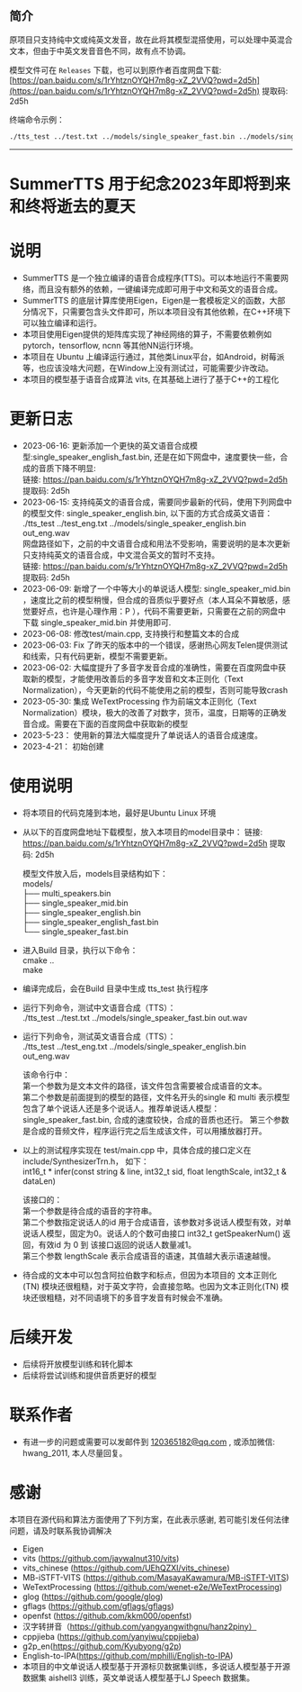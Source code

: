 ## 简介

原项目只支持纯中文或纯英文发音，故在此将其模型混搭使用，可以处理中英混合文本，但由于中英文发音音色不同，故有点不协调。

模型文件可在 `Releases`  下载，也可以到原作者百度网盘下载: [https://pan.baidu.com/s/1rYhtznOYQH7m8g-xZ_2VVQ?pwd=2d5h](https://pan.baidu.com/s/1rYhtznOYQH7m8g-xZ_2VVQ?pwd=2d5h) 提取码: 2d5h


终端命令示例：
```sh
./tts_test ../test.txt ../models/single_speaker_fast.bin ../models/single_speaker_english_fast.bin out.wav
```

---

# SummerTTS 用于纪念2023年即将到来和终将逝去的夏天

# 说明
- SummerTTS 是一个独立编译的语音合成程序(TTS)。可以本地运行不需要网络，而且没有额外的依赖，一键编译完成即可用于中文和英文的语音合成。
- SummerTTS 的底层计算库使用Eigen，Eigen是一套模板定义的函数，大部分情况下，只需要包含头文件即可，所以本项目没有其他依赖，在C++环境下可以独立编译和运行。
- 本项目使用Eigen提供的矩阵库实现了神经网络的算子，不需要依赖例如pytorch，tensorflow, ncnn 等其他NN运行环境。
- 本项目在 Ubuntu 上编译运行通过，其他类Linux平台，如Android，树莓派等，也应该没啥大问题，在Window上没有测试过，可能需要少许改动。
- 本项目的模型基于语音合成算法 vits, 在其基础上进行了基于C++的工程化

# 更新日志
- 2023-06-16: 更新添加一个更快的英文语音合成模型:single_speaker_english_fast.bin, 还是在如下网盘中，速度要快一些，合成的音质下降不明显:  
  链接: https://pan.baidu.com/s/1rYhtznOYQH7m8g-xZ_2VVQ?pwd=2d5h 提取码: 2d5h
- 2023-06-15: 支持纯英文的语音合成，需要同步最新的代码，使用下列网盘中的模型文件: single_speaker_english.bin, 以下面的方式合成英文语音：  
  ./tts_test ../test_eng.txt ../models/single_speaker_english.bin out_eng.wav  
  网盘路径如下，之前的中文语音合成和用法不受影响，需要说明的是本次更新只支持纯英文的语音合成，中文混合英文的暂时不支持。  
  链接: https://pan.baidu.com/s/1rYhtznOYQH7m8g-xZ_2VVQ?pwd=2d5h 提取码: 2d5h
- 2023-06-09: 新增了一个中等大小的单说话人模型: single_speaker_mid.bin  ，速度比之前的模型稍慢，但合成的音质似乎要好点（本人耳朵不算敏感，感觉要好点，也许是心理作用：P ），代码不需要更新，只需要在之前的网盘中下载 single_speaker_mid.bin 并使用即可. 
- 2023-06-08: 修改test/main.cpp, 支持换行和整篇文本的合成
- 2023-06-03: Fix 了昨天的版本中的一个错误，感谢热心网友Telen提供测试和线索，只有代码更新，模型不需要更新。 
- 2023-06-02: 大幅度提升了多音字发音合成的准确性，需要在百度网盘中获取新的模型，才能使用改善后的多音字发音和文本正则化（Text Normalization），今天更新的代码不能使用之前的模型，否则可能导致crash
- 2023-05-30: 集成 WeTextProcessing 作为前端文本正则化（Text Normalization）模块，极大的改善了对数字，货币，温度，日期等的正确发音合成。需要在下面的百度网盘中获取新的模型
- 2023-5-23： 使用新的算法大幅度提升了单说话人的语音合成速度。
- 2023-4-21： 初始创建


# 使用说明
- 将本项目的代码克隆到本地，最好是Ubuntu Linux 环境
- 从以下的百度网盘地址下载模型，放入本项目的model目录中：
  链接: https://pan.baidu.com/s/1rYhtznOYQH7m8g-xZ_2VVQ?pwd=2d5h 提取码: 2d5h
    
  模型文件放入后，models目录结构如下：    
  models/  
  ├── multi_speakers.bin  
  ├── single_speaker_mid.bin  
  ├── single_speaker_english.bin  
  ├── single_speaker_english_fast.bin  
  └── single_speaker_fast.bin  
  

- 进入Build 目录，执行以下命令：  
  cmake ..  
  make  
- 编译完成后，会在Build 目录中生成 tts_test 执行程序  
- 运行下列命令，测试中文语音合成（TTS）：  
  ./tts_test ../test.txt ../models/single_speaker_fast.bin out.wav   
- 运行下列命令，测试英文语音合成（TTS）：  
  ./tts_test ../test_eng.txt ../models/single_speaker_english.bin out_eng.wav  

  该命令行中：  
  第一个参数为是文本文件的路径，该文件包含需要被合成语音的文本。  
  第二个参数是前面提到的模型的路径，文件名开头的single 和 multi 表示模型包含了单个说话人还是多个说话人。推荐单说话人模型：single_speaker_fast.bin, 合成的速度较快，合成的音质也还行。
  第三个参数是合成的音频文件，程序运行完之后生成该文件，可以用播放器打开。
    
- 以上的测试程序实现在 test/main.cpp 中，具体合成的接口定义在 include/SynthesizerTrn.h， 如下：  
  int16_t * infer(const string & line, int32_t sid, float lengthScale, int32_t & dataLen)  

  该接口的：  
  第一个参数是待合成的语音的字符串。  
  第二个参数指定说话人的id 用于合成语音，该参数对多说话人模型有效，对单说话人模型，固定为0。说话人的个数可由接口 int32_t getSpeakerNum() 返回，有效id 为 0 到 该接口返回的说话人数量减1。  
  第三个参数 lengthScale 表示合成语音的语速，其值越大表示语速越慢。  
- 待合成的文本中可以包含阿拉伯数字和标点，但因为本项目的 文本正则化(TN) 模块还很粗糙，对于英文字符，会直接忽略。也因为文本正则化(TN) 模块还很粗糙，对不同语境下的多音字发音有时候会不准确。

# 后续开发
- 后续将开放模型训练和转化脚本
- 后续将尝试训练和提供音质更好的模型

# 联系作者
- 有进一步的问题或需要可以发邮件到 120365182@qq.com , 或添加微信: hwang_2011, 本人尽量回复。

# 感谢
本项目在源代码和算法方面使用了下列方案，在此表示感谢, 若可能引发任何法律问题，请及时联系我协调解决
- Eigen  
- vits (https://github.com/jaywalnut310/vits)  
- vits_chinese (https://github.com/UEhQZXI/vits_chinese)
- MB-iSTFT-VITS (https://github.com/MasayaKawamura/MB-iSTFT-VITS)
- WeTextProcessing (https://github.com/wenet-e2e/WeTextProcessing)
- glog (https://github.com/google/glog)
- gflags (https://github.com/gflags/gflags)
- openfst (https://github.com/kkm000/openfst)
- 汉字转拼音（https://github.com/yangyangwithgnu/hanz2piny）
- cppjieba (https://github.com/yanyiwu/cppjieba)
- g2p_en(https://github.com/Kyubyong/g2p)
- English-to-IPA(https://github.com/mphilli/English-to-IPA)
- 本项目的中文单说话人模型基于开源标贝数据集训练，多说话人模型基于开源数据集 aishell3 训练，英文单说话人模型基于LJ Speech 数据集。  




